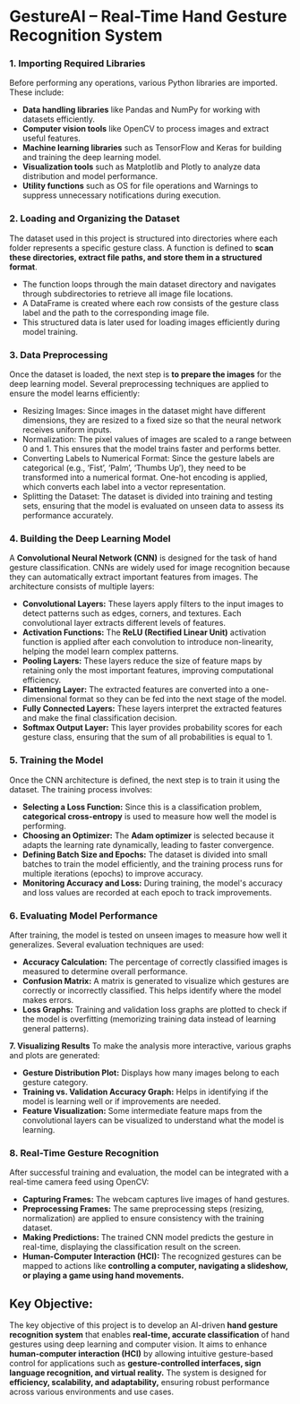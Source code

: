 # **GestureAI – Real-Time Hand Gesture Recognition System**

### 1. Importing Required Libraries
Before performing any operations, various Python libraries are imported. These include:
- **Data handling libraries** like Pandas and NumPy for working with datasets efficiently.
- **Computer vision tools** like OpenCV to process images and extract useful features.
- **Machine learning libraries** such as TensorFlow and Keras for building and training the deep learning model.
- **Visualization tools** such as Matplotlib and Plotly to analyze data distribution and model performance.
- **Utility functions** such as OS for file operations and Warnings to suppress unnecessary notifications during execution.
  
### 2. Loading and Organizing the Dataset
The dataset used in this project is structured into directories where each folder represents a specific gesture class. A function is defined to **scan these directories, extract file paths, and store them in a structured format**.
- The function loops through the main dataset directory and navigates through subdirectories to retrieve all image file locations.
- A DataFrame is created where each row consists of the gesture class label and the path to the corresponding image file.
- This structured data is later used for loading images efficiently during model training.
  
### 3. Data Preprocessing
Once the dataset is loaded, the next step is **to prepare the images** for the deep learning model. Several preprocessing techniques are applied to ensure the model learns efficiently:
- Resizing Images: Since images in the dataset might have different dimensions, they are resized to a fixed size so that the neural network receives uniform inputs.
- Normalization: The pixel values of images are scaled to a range between 0 and 1. This ensures that the model trains faster and performs better.
- Converting Labels to Numerical Format: Since the gesture labels are categorical (e.g., ‘Fist’, ‘Palm’, ‘Thumbs Up’), they need to be transformed into a numerical format. One-hot encoding is applied, which converts each label into a vector representation.
- Splitting the Dataset: The dataset is divided into training and testing sets, ensuring that the model is evaluated on unseen data to assess its performance accurately.
  
### 4. Building the Deep Learning Model
A **Convolutional Neural Network (CNN)** is designed for the task of hand gesture classification. CNNs are widely used for image recognition because they can automatically extract important features from images. The architecture consists of multiple layers:
- **Convolutional Layers:** These layers apply filters to the input images to detect patterns such as edges, corners, and textures. Each convolutional layer extracts different levels of features.
- **Activation Functions:** The **ReLU (Rectified Linear Unit)** activation function is applied after each convolution to introduce non-linearity, helping the model learn complex patterns.
- **Pooling Layers:** These layers reduce the size of feature maps by retaining only the most important features, improving computational efficiency.
- **Flattening Layer:** The extracted features are converted into a one-dimensional format so they can be fed into the next stage of the model.
- **Fully Connected Layers:** These layers interpret the extracted features and make the final classification decision.
- **Softmax Output Layer:** This layer provides probability scores for each gesture class, ensuring that the sum of all probabilities is equal to 1.
  
### 5. Training the Model
Once the CNN architecture is defined, the next step is to train it using the dataset. The training process involves:
- **Selecting a Loss Function:** Since this is a classification problem, **categorical cross-entropy** is used to measure how well the model is performing.
- **Choosing an Optimizer:** The **Adam optimizer** is selected because it adapts the learning rate dynamically, leading to faster convergence.
- **Defining Batch Size and Epochs:** The dataset is divided into small batches to train the model efficiently, and the training process runs for multiple iterations (epochs) to improve accuracy.
- **Monitoring Accuracy and Loss:** During training, the model's accuracy and loss values are recorded at each epoch to track improvements.
  
### 6. Evaluating Model Performance
After training, the model is tested on unseen images to measure how well it generalizes. Several evaluation techniques are used:
- **Accuracy Calculation:** The percentage of correctly classified images is measured to determine overall performance.
- **Confusion Matrix:** A matrix is generated to visualize which gestures are correctly or incorrectly classified. This helps identify where the model makes errors.
- **Loss Graphs:** Training and validation loss graphs are plotted to check if the model is overfitting (memorizing training data instead of learning general patterns).
  
**7. Visualizing Results**
To make the analysis more interactive, various graphs and plots are generated:
- **Gesture Distribution Plot:** Displays how many images belong to each gesture category.
- **Training vs. Validation Accuracy Graph:** Helps in identifying if the model is learning well or if improvements are needed.
- **Feature Visualization:** Some intermediate feature maps from the convolutional layers can be visualized to understand what the model is learning.
  
### 8. Real-Time Gesture Recognition
After successful training and evaluation, the model can be integrated with a real-time camera feed using OpenCV:
- **Capturing Frames:** The webcam captures live images of hand gestures.
- **Preprocessing Frames:** The same preprocessing steps (resizing, normalization) are applied to ensure consistency with the training dataset.
- **Making Predictions:** The trained CNN model predicts the gesture in real-time, displaying the classification result on the screen.
- **Human-Computer Interaction (HCI):** The recognized gestures can be mapped to actions like **controlling a computer, navigating a slideshow, or playing a game using hand movements.**

## Key Objective:
The key objective of this project is to develop an AI-driven **hand gesture recognition system** that enables **real-time, accurate classification** of hand gestures using deep learning and computer vision. It aims to enhance **human-computer interaction (HCI)** by allowing intuitive gesture-based control for applications such as **gesture-controlled interfaces, sign language recognition, and virtual reality.** The system is designed for **efficiency, scalability, and adaptability,** ensuring robust performance across various environments and use cases.
